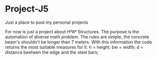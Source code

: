 # Project-J5
Just a place to post my personal projects

For now is just a project about HºAº Structures.
The purpose is the automation of diverse math problem.
The rules are simple, the concrete beam's shouldn't be longer than 7 meters. With this information the code returns the most suitable measures for it.
h = height;
bw = width;
d = distance beetwen the edge and the steel bars;
